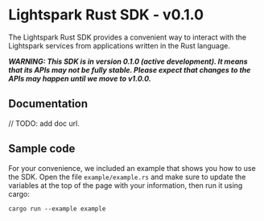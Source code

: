 # Lightspark Rust SDK - v0.1.0

The Lightspark Rust SDK provides a convenient way to interact with the Lightspark services from applications written in the Rust language.

***WARNING: This SDK is in version 0.1.0 (active development). It means that its APIs may not be fully stable. Please expect that changes to the APIs may happen until we move to v1.0.0.***

## Documentation

// TODO: add doc url.

## Sample code

For your convenience, we included an example that shows you how to use the SDK.
Open the file `example/example.rs` and make sure to update the variables at the top of the page with your information, then run it using cargo:

```
cargo run --example example
```